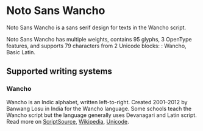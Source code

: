 
# Noto Sans Wancho

Noto Sans Wancho is a sans serif design for texts in the Wancho script. 

Noto Sans Wancho has multiple weights, contains 95 glyphs, 3 OpenType features, and supports 79 characters from 2 Unicode blocks: : Wancho, Basic Latin.


## Supported writing systems


### Wancho

Wancho is an Indic alphabet, written left-to-right. Created 2001–2012 by Banwang Losu in India for the Wancho language. Some schools teach the Wancho script but the language generally uses Devanagari and Latin script. Read more on [ScriptSource](https://scriptsource.org/scr/Wcho), [Wikipedia](https://en.wikipedia.org/wiki/ISO_15924:Wcho), [Unicode](https://www.unicode.org/versions/Unicode13.0.0/ch13.pdf#G46061).

